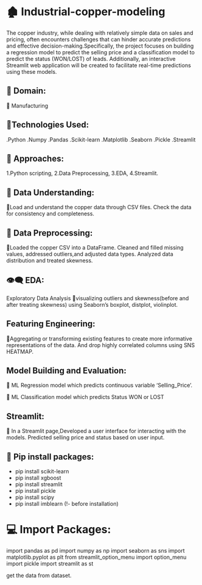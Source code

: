 # 🏚️ Industrial-copper-modeling
The copper industry, while dealing with relatively simple data on sales and pricing, often encounters challenges that can hinder accurate predictions and effective decision-making.Specifically, the project focuses on building a regression model to predict the selling price and a classification model to predict the status (WON/LOST) of leads. Additionally, an interactive Streamlit web application will be created to facilitate real-time predictions using these models.

## 💼 Domain:
🌋 Manufacturing

## 🛅Technologies Used:
.Python
.Numpy
.Pandas
.Scikit-learn
.Matplotlib
.Seaborn
.Pickle
.Streamlit


## 🛅 Approaches:
1.Python scripting,
2.Data Preprocessing,
3.EDA, 
4.Streamlit.

## 🛅 Data Understanding:
🌋Load and understand the copper data through CSV files. Check the data for consistency and completeness.

## 🛅 Data Preprocessing:
🌋Loaded the copper CSV into a DataFrame. Cleaned and filled missing values, addressed outliers,and adjusted data types. Analyzed data distribution and treated skewness.

## 👁️‍🗨️ EDA:
Exploratory Data Analysis
🌋visualizing outliers and skewness(before and after treating skewness) using Seaborn’s boxplot, distplot, violinplot.

## Featuring Engineering:
🌋Aggregating or transforming existing features to create more informative representations of the data. And drop highly correlated columns using SNS HEATMAP.

## Model Building and Evaluation:
🌋 ML Regression model which predicts continuous variable ‘Selling_Price’.

🌋 ML Classification model which predicts Status WON or LOST

## Streamlit:
🌋 In a Streamlit page,Developed a user interface for interacting with the models. Predicted selling price and status based on user input.

## 📨 Pip install packages:
* pip install scikit-learn 
* pip install xgboost 
* pip install streamlit 
* pip install pickle
* pip install scipy
* pip install imblearn  (!- before installation)

# 💻 Import Packages:
import pandas as pd
import numpy as np
import seaborn as sns
import matplotlib.pyplot as plt
from streamlit_option_menu import option_menu
import pickle
import streamlit as st

get the data from dataset.
